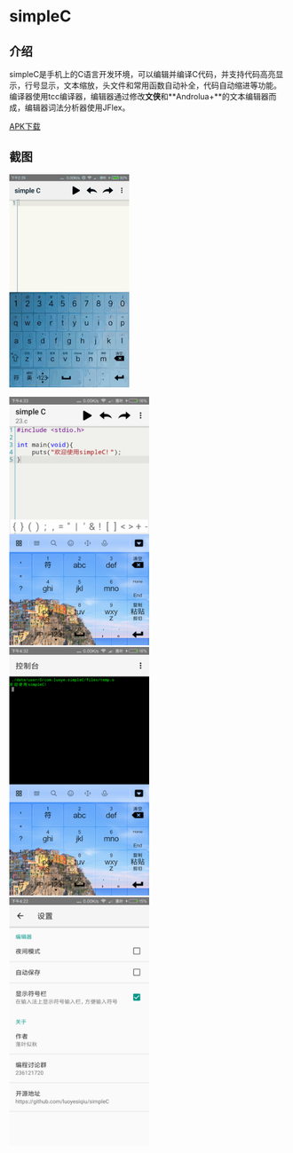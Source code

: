 # simpleC

## 介绍
simpleC是手机上的C语言开发环境，可以编辑并编译C代码，并支持代码高亮显示，行号显示，文本缩放，头文件和常用函数自动补全，代码自动缩进等功能。
编译器使用tcc编译器，编辑器通过修改**文侠**和**Androlua+**的文本编辑器而成，编辑器词法分析器使用JFlex。

[APK下载](https://www.coolapk.com/apk/166409)

## 截图

![GIF](/screenshot/simpleC.gif)

<img src="/screenshot/editor.png" alt="编辑器" width="50%" height="50%" />

<img src="/screenshot/console.png" alt="控制台" width="50%" height="50%" />

<img src="/screenshot/setting.png" alt="设置" width="50%" height="50%" />